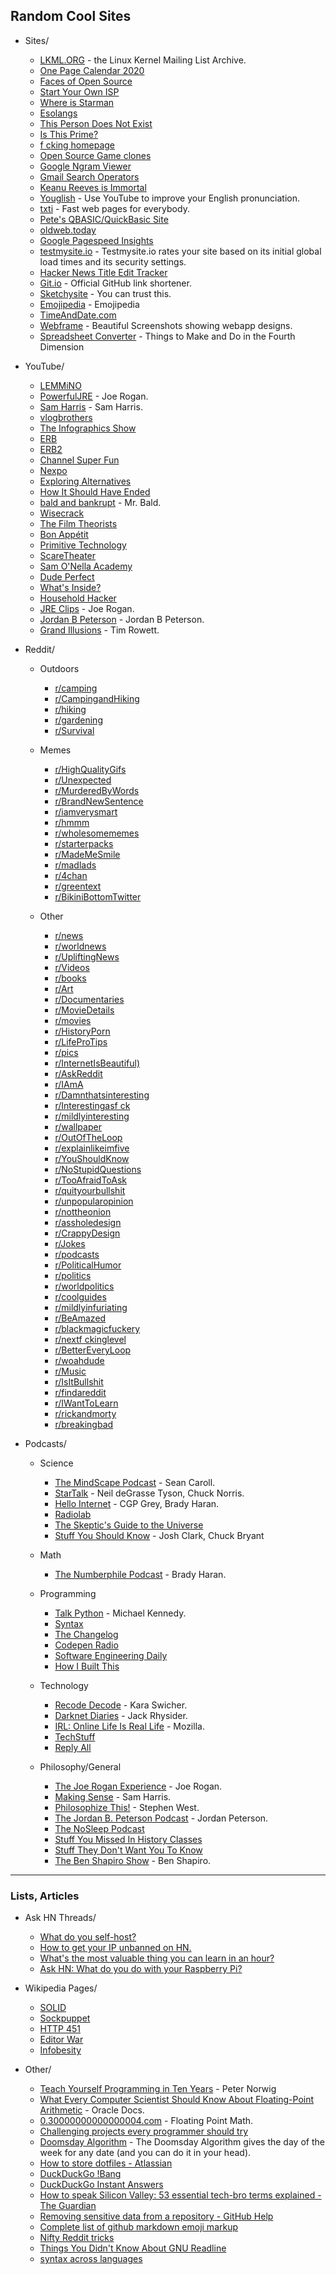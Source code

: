 ## Random Cool Sites

- Sites/
    - [LKML.ORG](https://lkml.org/) - the Linux Kernel Mailing List Archive.
    - [One Page Calendar 2020](https://davebakker.io/onepagecalendar/)
    - [Faces of Open Source](http://www.facesofopensource.com/)
    - [Start Your Own ISP](https://startyourownisp.com/)
    - [Where is Starman](https://www.whereisroadster.com/)
    - [Esolangs](https://esolangs.org/wiki/Main_Page)
    - [This Person Does Not Exist](https://www.thispersondoesnotexist.com/)
    - [Is This Prime?](http://isthisprime.com/game/)
    - [f cking homepage](https://fuckinghomepage.com/)
    - [Open Source Game clones](https://osgameclones.com/)
    - [Google Ngram Viewer](https://books.google.com/ngrams)
    - [Gmail Search Operators](https://support.google.com/mail/answer/7190)
    - [Keanu Reeves is Immortal](https://www.keanuisimmortal.com/)
    - [Youglish](https://youglish.com/) - Use YouTube to improve your English pronunciation.
    - [txti](http://txti.es/) - Fast web pages for everybody.
    - [Pete's QBASIC/QuickBasic Site](http://www.petesqbsite.com/index.php)
    - [oldweb.today](http://oldweb.today/)
    - [Google Pagespeed Insights](https://developers.google.com/speed/pagespeed/insights/)
    - [testmysite.io](https://testmysite.io/) - Testmysite.io rates your site based on its initial global load times and its security settings.
    - [Hacker News Title Edit Tracker](https://hackernewstitles.netlify.com/)
    - [Git.io](https://git.io/) - Official GitHub link shortener.
    - [Sketchysite](https://www.sketchywebsite.net/) - You can trust this.
    - [Emojipedia](https://emojipedia.org/) - Emojipedia
    - [TimeAndDate.com](https://www.timeanddate.com/)
    - [Webframe](https://webframe.xyz/) - Beautiful Screenshots showing webapp designs.
    - [Spreadsheet Converter](http://makeanddo4d.com/spreadsheet/) - Things to Make and Do in the Fourth Dimension

- YouTube/
    - [LEMMiNO](https://www.youtube.com/channel/UCRcgy6GzDeccI7dkbbBna3Q)
    - [PowerfulJRE](https://www.youtube.com/channel/UCzQUP1qoWDoEbmsQxvdjxgQ) - Joe Rogan.
    - [Sam Harris](https://www.youtube.com/channel/UCNAxrHudMfdzNi6NxruKPLw) - Sam Harris.
    - [vlogbrothers](https://www.youtube.com/channel/UCGaVdbSav8xWuFWTadK6loA)
    - [The Infographics Show](https://www.youtube.com/channel/UCfdNM3NAhaBOXCafH7krzrA)
    - [ERB](https://www.youtube.com/channel/UCMu5gPmKp5av0QCAajKTMhw)
    - [ERB2](https://www.youtube.com/channel/UCaut53cnrdipyo47R-a3tEw)
    - [Channel Super Fun](https://www.youtube.com/channel/UCBZiUUYeLfS5rIj4TQvgSvA)
    - [Nexpo](https://www.youtube.com/channel/UCpFFItkfZz1qz5PpHpqzYBw)
    - [Exploring Alternatives](https://www.youtube.com/channel/UC8EQAfueDGNeqb1ALm0LjHA)
    - [How It Should Have Ended](https://www.youtube.com/channel/UCHCph-_jLba_9atyCZJPLQQ)
    - [bald and bankrupt](https://www.youtube.com/channel/UCxDZs_ltFFvn0FDHT6kmoXA) - Mr. Bald.
    - [Wisecrack](https://www.youtube.com/channel/UC6-ymYjG0SU0jUWnWh9ZzEQ)
    - [The Film Theorists](https://www.youtube.com/channel/UC3sznuotAs2ohg_U__Jzj_Q)
    - [Bon Appétit](https://www.youtube.com/channel/UCbpMy0Fg74eXXkvxJrtEn3w)
    - [Primitive Technology](https://www.youtube.com/channel/UCAL3JXZSzSm8AlZyD3nQdBA)
    - [ScareTheater](https://www.youtube.com/channel/UCaGOgwGKnDVOKY0DrFsBAiA)
    - [Sam O'Nella Academy](https://www.youtube.com/channel/UC1DTYW241WD64ah5BFWn4JA)
    - [Dude Perfect](https://www.youtube.com/channel/UCRijo3ddMTht_IHyNSNXpNQ)
    - [What's Inside?](https://www.youtube.com/channel/UCSrPuHtKbst7Zy8pyWn_3Cg)
    - [Household Hacker](https://www.youtube.com/channel/UCI4I6ldZ0jWe7vXpUVeVcpg)
    - [JRE Clips](https://www.youtube.com/channel/UCnxGkOGNMqQEUMvroOWps6Q) - Joe Rogan.
    - [Jordan B Peterson](https://www.youtube.com/channel/UCL_f53ZEJxp8TtlOkHwMV9Q) - Jordan B Peterson.
    - [Grand Illusions](https://www.youtube.com/channel/UCnmgSO_4g6QcRzy0yFeglyA) - Tim Rowett.
    
- Reddit/
    - Outdoors
      - [r/camping](https://www.reddit.com/r/camping)
      - [r/CampingandHiking](https://www.reddit.com/r/CampingandHiking)
      - [r/hiking](https://www.reddit.com/r/hiking)
      - [r/gardening](https://www.reddit.com/r/gardening)
      - [r/Survival](https://www.reddit.com/r/Survival)

    - Memes
      - [r/HighQualityGifs](https://www.reddit.com/r/HighQualityGifs)
      - [r/Unexpected](https://www.reddit.com/r/Unexpected)
      - [r/MurderedByWords](https://www.reddit.com/r/MurderedByWords)
      - [r/BrandNewSentence](https://www.reddit.com/r/BrandNewSentence)
      - [r/iamverysmart](https://www.reddit.com/r/iamverysmart)
      - [r/hmmm](https://www.reddit.com/r/hmmm)
      - [r/wholesomememes](https://www.reddit.com/r/wholesomememes)
      - [r/starterpacks](https://www.reddit.com/r/starterpacks)
      - [r/MadeMeSmile](https://www.reddit.com/r/MadeMeSmile)
      - [r/madlads](https://www.reddit.com/r/madlads)
      - [r/4chan](https://www.reddit.com/r/4chan)
      - [r/greentext](https://www.reddit.com/r/greentext)
      - [r/BikiniBottomTwitter](https://www.reddit.com/r/BikiniBottomTwitter)

    - Other 
      - [r/news](https://www.reddit.com/r/news)
      - [r/worldnews](https://www.reddit.com/r/worldnews)
      - [r/UpliftingNews](https://www.reddit.com/r/UpliftingNews)
      - [r/Videos](https://www.reddit.com/r/Videos)
      - [r/books](https://www.reddit.com/r/books)
      - [r/Art](https://www.reddit.com/r/Art)
      - [r/Documentaries](https://www.reddit.com/r/Documentaries)
      - [r/MovieDetails](https://www.reddit.com/r/MovieDetails)
      - [r/movies](https://www.reddit.com/r/movies)
      - [r/HistoryPorn](https://www.reddit.com/r/HistoryPorn)
      - [r/LifeProTips](https://www.reddit.com/r/LifeProTips)
      - [r/pics](https://www.reddit.com/r/pics)
      - [r/InternetIsBeautiful)](https://www.reddit.com/r/InternetIsBeautiful)
      - [r/AskReddit](https://www.reddit.com/r/AskReddit)
      - [r/IAmA](https://www.reddit.com/r/IAmA)
      - [r/Damnthatsinteresting](https://www.reddit.com/r/Damnthatsinteresting)
      - [r/Interestingasf ck](https://www.reddit.com/r/Interestingasfuck)
      - [r/mildlyinteresting](https://www.reddit.com/r/mildlyinteresting)
      - [r/wallpaper](https://www.reddit.com/r/wallpaper)
      - [r/OutOfTheLoop](https://www.reddit.com/r/OutOfTheLoop)
      - [r/explainlikeimfive](https://www.reddit.com/r/explainlikeimfive)
      - [r/YouShouldKnow](https://www.reddit.com/r/YouShouldKnow)
      - [r/NoStupidQuestions](https://www.reddit.com/r/NoStupidQuestions)
      - [r/TooAfraidToAsk](https://www.reddit.com/r/TooAfraidToAsk)
      - [r/quityourbullshit](https://www.reddit.com/r/quityourbullshit)
      - [r/unpopularopinion](https://www.reddit.com/r/unpopularopinion)
      - [r/nottheonion](https://www.reddit.com/r/nottheonion)
      - [r/assholedesign](https://www.reddit.com/r/assholedesign)
      - [r/CrappyDesign](https://www.reddit.com/r/CrappyDesign)
      - [r/Jokes](https://www.reddit.com/r/Jokes)
      - [r/podcasts](https://www.reddit.com/r/podcasts)
      - [r/PoliticalHumor](https://www.reddit.com/r/PoliticalHumor)
      - [r/politics](https://www.reddit.com/r/politics)
      - [r/worldpolitics](https://www.reddit.com/r/worldpolitics)
      - [r/coolguides](https://www.reddit.com/r/coolguides)
      - [r/mildlyinfuriating](https://www.reddit.com/r/mildlyinfuriating)
      - [r/BeAmazed](https://www.reddit.com/r/BeAmazed)
      - [r/blackmagicfuckery](https://www.reddit.com/r/blackmagicfuckery)
      - [r/nextf ckinglevel](https://www.reddit.com/r/nextfuckinglevel)
      - [r/BetterEveryLoop](https://www.reddit.com/r/BetterEveryLoop)
      - [r/woahdude](https://www.reddit.com/r/woahdude)
      - [r/Music](https://www.reddit.com/r/Music)
      - [r/IsItBullshit](https://www.reddit.com/r/IsItBullshit)
      - [r/findareddit](https://www.reddit.com/r/findareddit)
      - [r/IWantToLearn](https://www.reddit.com/r/IWantToLearn)
      - [r/rickandmorty](https://www.reddit.com/r/rickandmorty)
      - [r/breakingbad](https://www.reddit.com/r/breakingbad)

- Podcasts/
    - Science
      - [The MindScape Podcast](https://www.preposterousuniverse.com/podcast/) - Sean Caroll.
      - [StarTalk](https://www.startalkradio.net/) - Neil deGrasse Tyson, Chuck Norris.
      - [Hello Internet](https://www.hellointernet.fm/) - CGP Grey, Brady Haran.
      - [Radiolab](http://www.radiolab.org/)
      - [The Skeptic's Guide to the Universe](https://www.theskepticsguide.org/)
      - [Stuff You Should Know](https://stuffyoushouldknow.com/) - Josh Clark, Chuck Bryant
      
    - Math
      - [The Numberphile Podcast](https://www.numberphile.com/podcast) - Brady Haran.

    - Programming
      - [Talk Python](https://talkpython.fm/) - Michael Kennedy.
      - [Syntax](https://syntax.fm/)
      - [The Changelog](https://changelog.com/podcast)
      - [Codepen Radio](https://blog.codepen.io/radio/)
      - [Software Engineering Daily](https://softwareengineeringdaily.com/)
      - [How I Built This](https://www.npr.org/podcasts/510313/how-i-built-this)

    - Technology
      - [Recode Decode](https://www.vox.com/recode) - Kara Swicher.
      - [Darknet Diaries](https://darknetdiaries.com/) - Jack Rhysider.
      - [IRL: Online Life Is Real Life](https://irlpodcast.org/) - Mozilla.
      - [TechStuff](https://www.iheart.com/podcast/105-techstuff-26941194/)
      - [Reply All](https://gimletmedia.com/reply-all/)

    - Philosophy/General
      - [The Joe Rogan Experience](https://www.joerogan.com/#jre-section) - Joe Rogan.
      - [Making Sense](https://samharris.org/podcast/) - Sam Harris.
      - [Philosophize This!](http://philosophizethis.org/) - Stephen West.
      - [The Jordan B. Peterson Podcast](https://www.jordanbpeterson.com/podcast/) - Jordan Peterson.
      - [The NoSleep Podcast](https://www.thenosleeppodcast.com/)
      - [Stuff You Missed In History Classes](https://www.iheart.com/podcast/stuff-you-missed-in-history-cl-21124503/)
      - [Stuff They Don't Want You To Know](https://www.iheart.com/podcast/182-stuff-they-dont-want-you-t-26941221/)
      - [The Ben Shapiro Show](https://www.dailywire.com/show/the-ben-shapiro-show) - Ben Shapiro.
  
---
    
### Lists, Articles
- Ask HN Threads/
    - [What do you self-host?](https://news.ycombinator.com/item?id=21235957)
    - [How to get your IP unbanned on HN.](https://news.ycombinator.com/item?id=4761102)
    - [What's the most valuable thing you can learn in an hour?](https://news.ycombinator.com/item?id=21581361)
    - [Ask HN: What do you do with your Raspberry Pi?](https://news.ycombinator.com/item?id=20264911)

- Wikipedia Pages/
    - [SOLID](https://en.wikipedia.org/wiki/SOLID)
    - [Sockpuppet](https://en.wikipedia.org/wiki/Sockpuppet_(Internet))
    - [HTTP 451](https://en.wikipedia.org/wiki/HTTP_451)
    - [Editor War](https://en.wikipedia.org/wiki/Editor_war)
    - [Infobesity](https://en.wikipedia.org/wiki/Information_overload)
 
- Other/
    - [Teach Yourself Programming in Ten Years](http://www.norvig.com/21-days.html) - Peter Norwig
    - [What Every Computer Scientist Should Know About Floating-Point Arithmetic](https://docs.oracle.com/cd/E19957-01/806-3568/ncg_goldberg.html) - Oracle Docs.
    - [0.30000000000000004.com](https://0.30000000000000004.com/) - Floating Point Math.
    - [Challenging projects every programmer should try](https://web.eecs.utk.edu/~azh/blog/challengingprojects.html)
    - [Doomsday Algorithm](http://rudy.ca/doomsday.html) - The Doomsday Algorithm gives the day of the week for any date (and you can do it in your head).
    - [How to store dotfiles - Atlassian](https://www.atlassian.com/git/tutorials/dotfiles)
    - [DuckDuckGo !Bang](https://duckduckgo.com/bang)
    - [DuckDuckGo Instant Answers](https://duck.co/ia)
    - [How to speak Silicon Valley: 53 essential tech-bro terms explained - The Guardian](https://www.theguardian.com/us-news/2019/jun/26/how-to-speak-silicon-valley-decoding-tech-bros-from-microdosing-to-privacy)
    - [Removing sensitive data from a repository - GitHub Help](https://help.github.com/en/articles/removing-sensitive-data-from-a-repository)
    - [Complete list of github markdown emoji markup](https://gist.github.com/rxaviers/7360908)
    - [Nifty Reddit tricks](https://www.reddit.com/wiki/nifty)
    - [Things You Didn't Know About GNU Readline ](https://twobithistory.org/2019/08/22/readline.html)
    - [syntax across languages](http://rigaux.org/language-study/syntax-across-languages.html)

